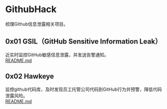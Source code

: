 # GithubHack
梳理Github信息泄露相关项目。  
## 0x01 GSIL（GitHub Sensitive Information Leak）  
近实时监控GitHub敏感信息泄露，并发送告警通知。  
[README.md](GSIL/README-zh.md)  
  
## 0x02 Hawkeye  
监控github代码库，及时发现员工托管公司代码到GitHub行为并预警，降低代码泄露风险。  
[README.md](Hawkeye/README.MD)  
  
